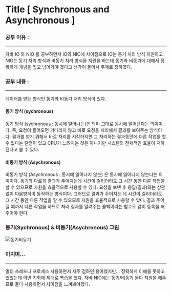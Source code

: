 # Title [ Synchronous and Asynchronous ]

### 공부 이유 : 
-------------------------
자바 IO 와 NIO 를 공부하면서 IO와 NIO에 차이점으로 IO는 동기 처리 방식 지원하고 NIO는 동기 처리 방식과 비동기 처리 방식을 지원을 하는데
동기와 비동기에 대해서 정확하게 개념을 짚고 넘어가야 겠다고 생각이 들어서 주제로 정하였다.


### 공부 내용 :
-------------------------

데이터를 받는 방식인 동기와 비동기 처리 방식이 있다.
#### 동기 방식 (sychronous)
동기 방식 (sychronous : 동시에 일어나는)은 의미 그대로 동시에 일어난다는 의미이다. 즉, 요청이 들어오면 기다리지 않고 바로 요청을 처리해서 
결과를 보여주는 방식이다.
결과를 얻기 위해서 바로 처리를 시작하지만 그 처리하는 결과동안에 다른 작업을 할 수 없다는 단점이 있고
CPU가 느려지는 것은 아니지만 시스템의 전체적인 효율이 저하된다고 볼 수 있다.

#### 비동기 방식 (Asychronous)
비동기 방식 (Asychronous : 동시에 일어나지 않는) 은 동시에 일어나지 않는다는 의미이다. 동기와 다르게 결과가 주어지는데 시간이 걸리더라도
그 시간 동안 다른 작업을 할 수 있으므로 자원을 효율적으로 사용할 수 있다.
요청을 보낸 후 응답(결과)와는 상관없이 다음방식이 동작하는 방식이다.
그러므로 결과가 주어지는 데 시간이 걸리더라도 그 시간 동안 다른 작업을 할 수 있으므로 자원을 효율적으로 사용할 수 있다.
결과 주어질 떄까지 다른 작업을 하므로 처리 결과를 알려주는 콜백이라는 함수도 같이 등록을 해주어야 한다.

### 동기(Sychronous) & 비동기(Asychronous) 그림
![동기비동기](https://user-images.githubusercontent.com/35329247/65223602-81743080-dafc-11e9-9298-7ab65cd0c9d3.png)



### 마치며...
-------------------------------
멀티 쓰레드나 프로세스 사용하면서 자주 접하던 용어였지만... 정확하게 이해를 못하고 있었는데 이번 기회에 제대로 복습을 했다.
자바 NIO에는 동기/비동기 둘다 지원을 해주므로 둘다 사용하면서 차이점을 느껴봐야겠다.
